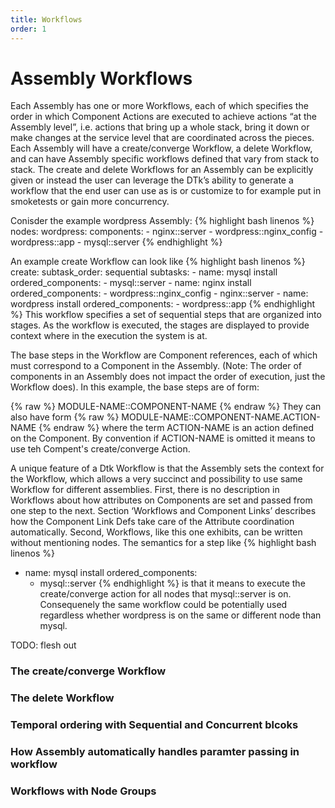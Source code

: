 ```yaml
---
title: Workflows
order: 1
---
```


# Assembly Workflows

Each Assembly has one or more Workflows, each of which specifies the order in which Component Actions are executed to achieve actions “at the Assembly level”, i.e. actions that bring up a whole stack, bring it down or make changes at the service level that are coordinated across the pieces. Each Assembly will have a create/converge Workflow, a delete Workflow, and can have Assembly specific workflows defined that vary from stack to stack. The create and delete Workflows for an Assembly can be explicitly given or instead the user can leverage the DTk’s ability to generate a workflow that the end user can use as is or customize to for example put in smoketests or gain more concurrency.

Conisder the example wordpress Assembly:
{% highlight bash linenos %}
   nodes:
      wordpress:
        components:
        - nginx::server
        - wordpress::nginx_config
        - wordpress::app
        - mysql::server
{% endhighlight %} 

An example create Workflow can look like
{% highlight bash linenos %}
    create:
        subtask_order: sequential
        subtasks:
        - name: mysql install
          ordered_components:
          - mysql::server
        - name: nginx install
          ordered_components:
          - wordpress::nginx_config
          - nginx::server
        - name: wordpress install
          ordered_components:
          - wordpress::app
{% endhighlight %} 
This workflow specifies a set of sequential steps that are organized into stages. As the workflow is executed, the stages are displayed to provide context where in the execution the system is at.

The base steps in the Workflow are Component references, each of which must correspond to a Component in the Assembly. (Note: The order of components in an Assembly does not impact the order of execution, just the Workflow does). In this example, the base steps are of form:

{% raw %}
MODULE-NAME::COMPONENT-NAME
{% endraw %}
They can also have form
{% raw %}
MODULE-NAME::COMPONENT-NAME.ACTION-NAME
{% endraw %}
where the term ACTION-NAME is an action defined on the Component. By convention if ACTION-NAME is omitted it means to use teh Compent's create/converge Action.

A unique feature of a Dtk Workflow is that the Assembly sets the context for the Workflow, which allows a very succinct and possibility to use same Workflow for different assemblies. First, there is no description in Workflows about how attributes on Components are set and passed from one step to the next. Section ‘Workflows and Component Links’ describes how the Component Link Defs take care of the Attribute coordination automatically. Second, Workflows, like this one exhibits, can be written without mentioning nodes. The semantics for a step like
{% highlight bash linenos %}
- name: mysql install
   ordered_components:
    - mysql::server
{% endhighlight %}
is that it means to execute the create/converge action for all nodes that mysql::server is on. Consequenely the same workflow could be potentially used regardless whether wordpress is on the same or different node than mysql.

TODO: flesh out

### The create/converge Workflow

### The delete Workflow 

### Temporal ordering with Sequential and Concurrent blcoks

### How Assembly automatically handles paramter passing in workflow

### Workflows with Node Groups
